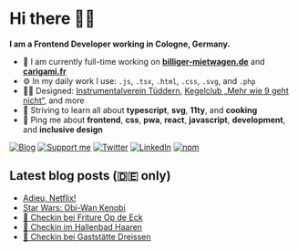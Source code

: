 # Hi there 👋🏼

**I am a Frontend Developer working in Cologne, Germany.**

* 🏢 I am currently full-time working on **[billiger-mietwagen.de](https://www.billiger-mietwagen.de/)** and **[carigami.fr](https://www.carigami.fr/)**
* ⚙️ In my daily work I use: `.js`, `.tsx`, `.html`, `.css`, `.svg`, and `.php`
* 💅🏼 Designed: [Instrumentalverein Tüddern](https://instrumentalverein-tueddern.de/), [Kegelclub „Mehr wie 9 geht nicht“](https://kegelclub-tüddern.de/), and more
* 🌱 Striving to learn all about **typescript**, **svg**, **11ty**, and **cooking**
* 💬 Ping me about **frontend**, **css**, **pwa**, **react**, **javascript**, **development**, and **inclusive design**

[![Blog](https://img.shields.io/badge/blog-c71585?style=for-the-badge&logo=wordpress&logoColor=white)](https://marcgoertz.de/)
[![Support me](https://img.shields.io/badge/Buy%20me%20a%20coffee-FF5E5B?style=for-the-badge&logo=ko-fi&logoColor=white)](https://ko-fi.com/mrcgrtz)
[![Twitter](https://img.shields.io/badge/twitter-1DA1F2?style=for-the-badge&logo=twitter&logoColor=white)](https://twitter.com/mrcgrtz)
[![LinkedIn](https://img.shields.io/badge/linkedin-0A66C2?style=for-the-badge&logo=linkedin&logoColor=white)](https://www.linkedin.com/in/mrcgrtz/)
[![npm](https://img.shields.io/badge/npm-CB3837?style=for-the-badge&logo=npm&logoColor=white)](https://www.npmjs.com/~dreamseer)

## Latest blog posts (🇩🇪 only)

<!-- POST-LIST:START -->
- [Adieu, Netflix!](https://marcgoertz.de/2022/adieu-netflix)
- [Star Wars: Obi-Wan Kenobi](https://marcgoertz.de/2022/star-wars-obi-wan-kenobi)
- [📍 Checkin bei Friture Op de Eck](https://marcgoertz.de/2022/3822)
- [📍 Checkin im Hallenbad Haaren](https://marcgoertz.de/2022/3821)
- [📍 Checkin bei Gaststätte Dreissen](https://marcgoertz.de/2022/3815)
<!-- POST-LIST:END -->
